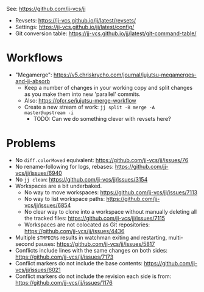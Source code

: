 See: <https://github.com/jj-vcs/jj>

- Revsets: <https://jj-vcs.github.io/jj/latest/revsets/>
- Settings: <https://jj-vcs.github.io/jj/latest/config/>
- Git conversion table: <https://jj-vcs.github.io/jj/latest/git-command-table/>

# Workflows

- "Megamerge": <https://v5.chriskrycho.com/journal/jujutsu-megamerges-and-jj-absorb>
  - Keep a number of changes in your working copy and split changes as you make
    them into new 'parallel' commits.
  - Also: <https://ofcr.se/jujutsu-merge-workflow>
  - Create a new stream of work: `jj split -B merge -A master@upstream -i`
    - TODO: Can we do something clever with revsets here?

# Problems

- No `diff.colorMoved` equivalent: <https://github.com/jj-vcs/jj/issues/76>
- No rename-following for logs, rebases: <https://github.com/jj-vcs/jj/issues/6940>
- No `jj clean`: <https://github.com/jj-vcs/jj/issues/3154>
- Workspaces are a bit underbaked.
  - No way to move workspaces: <https://github.com/jj-vcs/jj/issues/7113>
  - No way to list workspace paths: <https://github.com/jj-vcs/jj/issues/6854>
  - No clear way to clone into a workspace without manually deleting all the
    tracked files: <https://github.com/jj-vcs/jj/issues/7115>
  - Workspaces are not colocated as Git repositories: <https://github.com/jj-vcs/jj/issues/4436>
- Multiple `$TMPDIR`s results in watchman exiting and restarting, multi-second
  pauses: <https://github.com/jj-vcs/jj/issues/5817>
- Conflicts include lines with the same changes on both sides:
  <https://github.com/jj-vcs/jj/issues/7173>
- Conflict markers do not include the base contents:
  <https://github.com/jj-vcs/jj/issues/6021>
- Conflict markers do not include the revision each side is from:
  <https://github.com/jj-vcs/jj/issues/1176>
